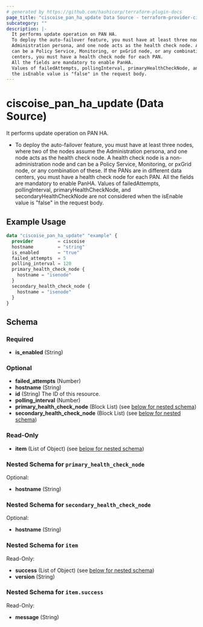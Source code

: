 ```yaml
---
# generated by https://github.com/hashicorp/terraform-plugin-docs
page_title: "ciscoise_pan_ha_update Data Source - terraform-provider-ciscoise"
subcategory: ""
description: |-
  It performs update operation on PAN HA.
  To deploy the auto-failover feature, you must have at least three nodes, where two of the nodes assume the
  Administration persona, and one node acts as the health check node. A health check node is a non-administration node and
  can be a Policy Service, Monitoring, or pxGrid node, or any combination of these. If the PANs are in different data
  centers, you must have a health check node for each PAN.
  All the fields are mandatory to enable PanHA.
  Values of failedAttempts, pollingInterval, primaryHealthCheckNode, and secondaryHealthCheckNode are not considered when
  the isEnable value is "false" in the request body.
---
```


# ciscoise_pan_ha_update (Data Source)

It performs update operation on PAN HA.

- To deploy the auto-failover feature, you must have at least three nodes, where two of the nodes assume the
Administration persona, and one node acts as the health check node. A health check node is a non-administration node and
can be a Policy Service, Monitoring, or pxGrid node, or any combination of these. If the PANs are in different data
centers, you must have a health check node for each PAN.
 All the fields are mandatory to enable PanHA.
 Values of failedAttempts, pollingInterval, primaryHealthCheckNode, and secondaryHealthCheckNode are not considered when
the isEnable value is "false" in the request body.

## Example Usage

```terraform
data "ciscoise_pan_ha_update" "example" {
  provider         = ciscoise
  hostname         = "string"
  is_enabled       = "true"
  failed_attempts  = 5
  polling_interval = 120
  primary_health_check_node {
    hostname = "isenode"
  }
  secondary_health_check_node {
    hostname = "isenode"
  }
}
```

<!-- schema generated by tfplugindocs -->
## Schema

### Required

- **is_enabled** (String)

### Optional

- **failed_attempts** (Number)
- **hostname** (String)
- **id** (String) The ID of this resource.
- **polling_interval** (Number)
- **primary_health_check_node** (Block List) (see [below for nested schema](#nestedblock--primary_health_check_node))
- **secondary_health_check_node** (Block List) (see [below for nested schema](#nestedblock--secondary_health_check_node))

### Read-Only

- **item** (List of Object) (see [below for nested schema](#nestedatt--item))

<a id="nestedblock--primary_health_check_node"></a>
### Nested Schema for `primary_health_check_node`

Optional:

- **hostname** (String)


<a id="nestedblock--secondary_health_check_node"></a>
### Nested Schema for `secondary_health_check_node`

Optional:

- **hostname** (String)


<a id="nestedatt--item"></a>
### Nested Schema for `item`

Read-Only:

- **success** (List of Object) (see [below for nested schema](#nestedobjatt--item--success))
- **version** (String)

<a id="nestedobjatt--item--success"></a>
### Nested Schema for `item.success`

Read-Only:

- **message** (String)


